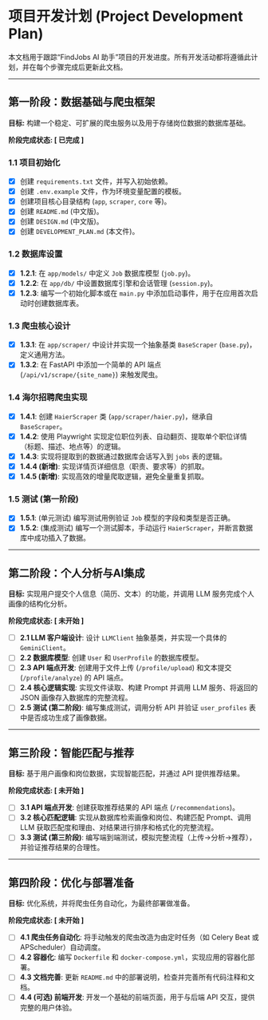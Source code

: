 # 项目开发计划 (Project Development Plan)

本文档用于跟踪“FindJobs AI 助手”项目的开发进度。所有开发活动都将遵循此计划，并在每个步骤完成后更新此文档。

---

## 第一阶段：数据基础与爬虫框架

**目标:** 构建一个稳定、可扩展的爬虫服务以及用于存储岗位数据的数据库基础。

**阶段完成状态: [ 已完成 ]**

### 1.1 项目初始化
- [x] 创建 `requirements.txt` 文件，并写入初始依赖。
- [x] 创建 `.env.example` 文件，作为环境变量配置的模板。
- [x] 创建项目核心目录结构 (`app`, `scraper`, `core` 等)。
- [x] 创建 `README.md` (中文版)。
- [x] 创建 `DESIGN.md` (中文版)。
- [x] 创建 `DEVELOPMENT_PLAN.md` (本文件)。

### 1.2 数据库设置
- [x] **1.2.1**: 在 `app/models/` 中定义 `Job` 数据库模型 (`job.py`)。
- [x] **1.2.2**: 在 `app/db/` 中设置数据库引擎和会话管理 (`session.py`)。
- [x] **1.2.3**: 编写一个初始化脚本或在 `main.py` 中添加启动事件，用于在应用首次启动时创建数据库表。

### 1.3 爬虫核心设计
- [x] **1.3.1**: 在 `app/scraper/` 中设计并实现一个抽象基类 `BaseScraper` (`base.py`)，定义通用方法。
- [x] **1.3.2**: 在 FastAPI 中添加一个简单的 API 端点 (`/api/v1/scrape/{site_name}`) 来触发爬虫。

### 1.4 海尔招聘爬虫实现
- [x] **1.4.1**: 创建 `HaierScraper` 类 (`app/scraper/haier.py`)，继承自 `BaseScraper`。
- [x] **1.4.2**: 使用 Playwright 实现定位职位列表、自动翻页、提取单个职位详情（标题、描述、地点等）的逻辑。
- [x] **1.4.3**: 实现将提取到的数据通过数据库会话写入到 `jobs` 表的逻辑。
- [x] **1.4.4 (新增)**: 实现详情页详细信息（职责、要求等）的抓取。
- [x] **1.4.5 (新增)**: 实现高效的增量爬取逻辑，避免全量重复抓取。

### 1.5 测试 (第一阶段)
- [x] **1.5.1**: (单元测试) 编写测试用例验证 `Job` 模型的字段和类型是否正确。
- [x] **1.5.2**: (集成测试) 编写一个测试脚本，手动运行 `HaierScraper`，并断言数据库中成功插入了数据。

---

## 第二阶段：个人分析与AI集成

**目标:** 实现用户提交个人信息（简历、文本）的功能，并调用 LLM 服务完成个人画像的结构化分析。

**阶段完成状态: [ 未开始 ]**

- [ ] **2.1 LLM 客户端设计**: 设计 `LLMClient` 抽象基类，并实现一个具体的 `GeminiClient`。
- [ ] **2.2 数据库模型**: 创建 `User` 和 `UserProfile` 的数据库模型。
- [ ] **2.3 API 端点开发**: 创建用于文件上传 (`/profile/upload`) 和文本提交 (`/profile/analyze`) 的 API 端点。
- [ ] **2.4 核心逻辑实现**: 实现文件读取、构建 Prompt 并调用 LLM 服务、将返回的 JSON 画像存入数据库的完整流程。
- [ ] **2.5 测试 (第二阶段)**: 编写集成测试，调用分析 API 并验证 `user_profiles` 表中是否成功生成了画像数据。

---

## 第三阶段：智能匹配与推荐

**目标:** 基于用户画像和岗位数据，实现智能匹配，并通过 API 提供推荐结果。

**阶段完成状态: [ 未开始 ]**

- [ ] **3.1 API 端点开发**: 创建获取推荐结果的 API 端点 (`/recommendations`)。
- [ ] **3.2 核心匹配逻辑**: 实现从数据库检索画像和岗位、构建匹配 Prompt、调用 LLM 获取匹配度和理由、对结果进行排序和格式化的完整流程。
- [ ] **3.3 测试 (第三阶段)**: 编写端到端测试，模拟完整流程（上传->分析->推荐），并验证推荐结果的合理性。

---

## 第四阶段：优化与部署准备

**目标:** 优化系统，并将爬虫任务自动化，为最终部署做准备。

**阶段完成状态: [ 未开始 ]**

- [ ] **4.1 爬虫任务自动化**: 将手动触发的爬虫改造为由定时任务（如 Celery Beat 或 APScheduler）自动调度。
- [ ] **4.2 容器化**: 编写 `Dockerfile` 和 `docker-compose.yml`，实现应用的容器化部署。
- [ ] **4.3 文档完善**: 更新 `README.md` 中的部署说明，检查并完善所有代码注释和文档。
- [ ] **4.4 (可选) 前端开发**: 开发一个基础的前端页面，用于与后端 API 交互，提供完整的用户体验。
